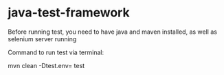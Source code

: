# java-test-framework

Before running test, you need to have java and maven installed, as well as selenium server running

Command to run test via terminal:

mvn clean -Dtest.env=<Test-Environment> test
